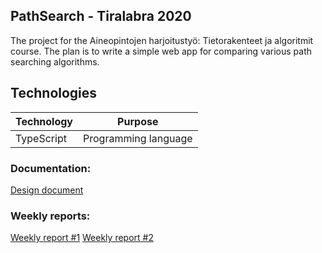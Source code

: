 ## PathSearch - Tiralabra 2020

The project for the Aineopintojen harjoitustyö: Tietorakenteet ja algoritmit course. The plan is to write a simple web app for comparing various path searching algorithms.

## Technologies

| Technology | Purpose              |
| ---------- | -------------------- |
| TypeScript | Programming language |

### Documentation:

[Design document](./docs/design_document.md)

### Weekly reports:

[Weekly report #1](./docs/weekly_report_1.md)
[Weekly report #2](./docs/weekly_report_2.md)